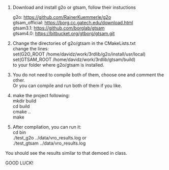 1. Download and install g2o or gtsam, follow their instuctions 

    g2o: https://github.com/RainerKuemmerle/g2o   
    gtsam_official: https://borg.cc.gatech.edu/download.html  
    gtsam3.1: https://github.com/borglab/gtsam  
    gtsam4.0:  https://bitbucket.org/gtborg/gtsam.git

2. Change the directories of g2o/gtsam in the CMakeLists.txt  
    change the lines:   
    set(G2O_ROOT /home/davidz/work/3rdlib/g2o/install/usr/local)  
    set(GTSAM_ROOT /home/davidz/work/3rdlib/gtsam/build)  
    to your folder where g2o/gtsam is installed. 

3. You do not need to compile both of them, choose one and comment the other.     
   Or you can compile and run both of them if you like. 

4. make the project following:  
    mkdir build     
    cd build  
    cmake ..  
    make  

5. After compilation, you can run it:  
    cd bin  
    ./test_g2o ../data/vro_results.log  or  
    ./test_gtsam ../data/vro_results.log  
  
  You should see the results similar to that demoed in class.   
  
  GOOD LUCK! 
  




